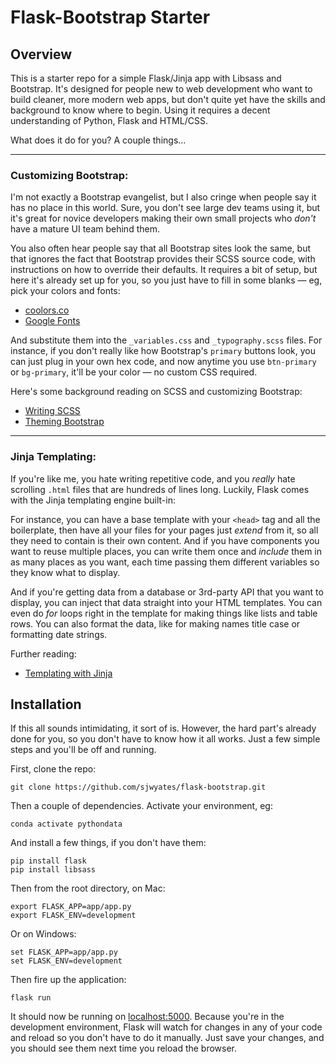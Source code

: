 # Flask-Bootstrap Starter

## Overview

This is a starter repo for a simple Flask/Jinja app with Libsass and Bootstrap. It's designed for people new to web development who want to build cleaner, more modern web apps, but don't quite yet have the skills and background to know where to begin. Using it requires a decent understanding of Python, Flask and HTML/CSS.

What does it do for you? A couple things...

----

### Customizing Bootstrap:

I'm not exactly a Bootstrap evangelist, but I also cringe when people say it has no place in this world. Sure, you don't see large dev teams using it, but it's great for novice developers making their own small projects who *don't* have a mature UI team behind them.

You also often hear people say that all Bootstrap sites look the same, but that ignores the fact that Bootstrap provides their SCSS source code, with instructions on how to override their defaults. It requires a bit of setup, but here it's already set up for you, so you just have to fill in some blanks — eg, pick your colors and fonts:

- [coolors.co](https://coolors.co/)
- [Google Fonts](https://fonts.google.com/)

And substitute them into the `_variables.css` and `_typography.scss` files. For instance, if you don't really like how Bootstrap's `primary` buttons look, you can just plug in your own hex code, and now anytime you use `btn-primary` or `bg-primary`, it'll be your color — no custom CSS required. 

Here's some background reading on SCSS and customizing Bootstrap:

- [Writing SCSS](https://sass-lang.com/documentation)
- [Theming Bootstrap](https://getbootstrap.com/docs/4.0/getting-started/theming/)

----

### Jinja Templating:

If you're like me, you hate writing repetitive code, and you *really* hate scrolling `.html` files that are hundreds of lines long. Luckily, Flask comes with the Jinja templating engine built-in:

For instance, you can have a base template with your `<head>` tag and all the boilerplate, then have all your files for your pages just *extend* from it, so all they need to contain is their own content. And if you have components you want to reuse multiple places, you can write them once and *include* them in as many places as you want, each time passing them different variables so they know what to display.

And if you're getting data from a database or 3rd-party API that you want to display, you can inject that data straight into your HTML templates. You can even do *for* loops right in the template for making things like lists and table rows. You can also format the data, like for making names title case or formatting date strings.

Further reading:

- [Templating with Jinja](https://jinja.palletsprojects.com/en/2.11.x/templates/)

## Installation

If this all sounds intimidating, it sort of is. However, the hard part's already done for you, so you don't have to know how it all works. Just a few simple steps and you'll be off and running.

First, clone the repo:

```
git clone https://github.com/sjwyates/flask-bootstrap.git
```

Then a couple of dependencies. Activate your environment, eg:

```
conda activate pythondata
```

And install a few things, if you don't have them:

```
pip install flask
pip install libsass
```

Then from the root directory, on Mac:

```
export FLASK_APP=app/app.py
export FLASK_ENV=development
```

Or on Windows:

```
set FLASK_APP=app/app.py
set FLASK_ENV=development
```

Then fire up the application:

```
flask run
```

It should now be running on [localhost:5000](http://127.0.0.1:5000/). Because you're in the development environment, Flask will watch for changes in any of your code and reload so you don't have to do it manually. Just save your changes, and you should see them next time you reload the browser.
